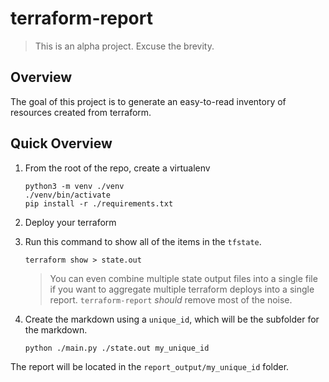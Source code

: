 # terraform-report

> This is an alpha project. Excuse the brevity.

## Overview
The goal of this project is to generate an easy-to-read inventory of resources created from terraform.

## Quick Overview
1. From the root of the repo, create a virtualenv
   ```
   python3 -m venv ./venv
   ./venv/bin/activate
   pip install -r ./requirements.txt
   ```

2. Deploy your terraform
3. Run this command to show all of the items in the `tfstate`.
    ```
    terraform show > state.out
    ```
    > You can even combine multiple state output files into a single file if you want to aggregate multiple terraform deploys into a single report. `terraform-report` _should_ remove most of the noise.
    
4. Create the markdown using a `unique_id`, which will be the subfolder for the markdown.
   ```
   python ./main.py ./state.out my_unique_id
   ```

The report will be located in the `report_output/my_unique_id` folder.
